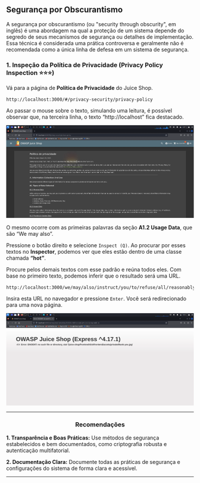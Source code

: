 ## Segurança por Obscurantismo

</div>

A segurança por obscurantismo (ou "security through obscurity", em inglês) é uma abordagem na qual a proteção de um sistema depende do segredo de seus mecanismos de segurança ou detalhes de implementação. Essa técnica é considerada uma prática controversa e geralmente não é recomendada como a única linha de defesa em um sistema de segurança. 

### 1. Inspeção da Política de Privacidade (Privacy Policy Inspection ⭐⭐⭐)

Vá para a página de **Política de Privacidade** do Juice Shop.

```
http://localhost:3000/#/privacy-security/privacy-policy
```
Ao passar o mouse sobre o texto, simulando uma leitura, é possível observar que, na terceira linha, o texto “http://localhost” fica destacado.

![Colorful Privacy Policy](https://github.com/CamilaSCodes/projeto-3-bootcamp-infosec/blob/main/imagens-vulnerabilidades/Colorful%20Privacy%20Policy.png)

O mesmo ocorre com as primeiras palavras da seção **A1.2 Usage Data**, que são “We may also”.

Pressione o botão direito e selecione `Inspect (Q)`. Ao procurar por esses textos no **Inspector**, podemos ver que eles estão dentro de uma classe chamada **“hot”**.

Procure pelos demais textos com esse padrão e reúna todos eles. Com base no primeiro texto, podemos inferir que o resultado será uma URL.

```
http://localhost:3000/we/may/also/instruct/you/to/refuse/all/reasonably/necessary/responsibility
```

Insira esta URL no navegador e pressione `Enter`. Você será redirecionado para uma nova página.

![Privacy Policy](https://github.com/CamilaSCodes/projeto-3-bootcamp-infosec/blob/main/imagens-vulnerabilidades/Privacy%20Policy.png)

<div align="center">

---
  
### Recomendações

</div>

**1. Transparência e Boas Práticas:** Use métodos de segurança estabelecidos e bem documentados, como criptografia robusta e autenticação multifatorial.

**2. Documentação Clara:** Documente todas as práticas de segurança e configurações do sistema de forma clara e acessível.

---
